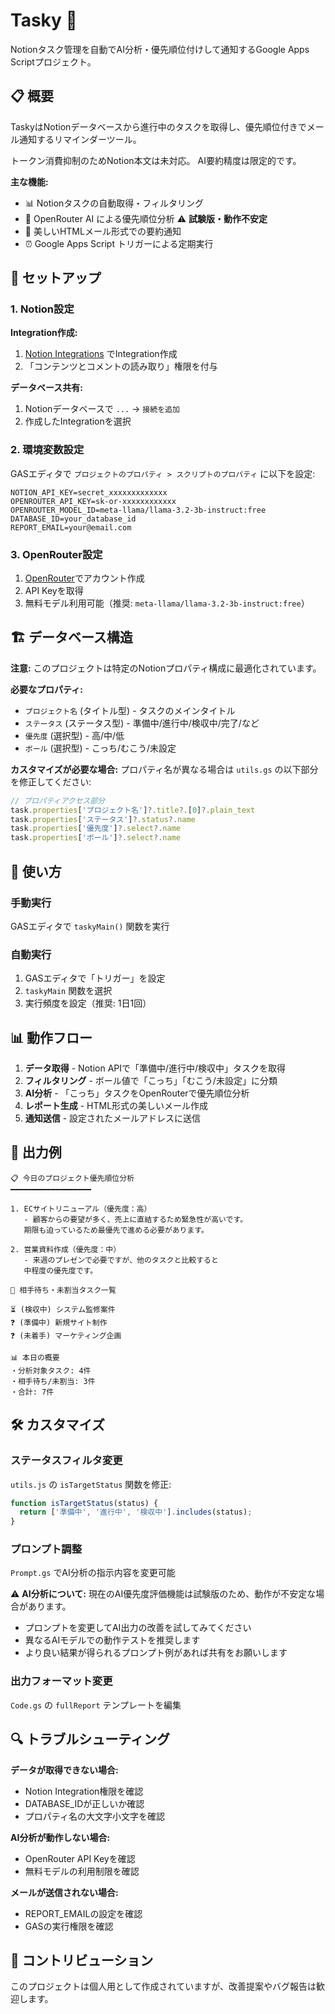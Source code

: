 # Tasky 🤖

Notionタスク管理を自動でAI分析・優先順位付けして通知するGoogle Apps Scriptプロジェクト。

## 📋 概要

TaskyはNotionデータベースから進行中のタスクを取得し、優先順位付きでメール通知するリマインダーツール。

トークン消費抑制のためNotion本文は未対応。
AI要約精度は限定的です。

**主な機能:**
- 📊 Notionタスクの自動取得・フィルタリング
- 🧠 OpenRouter AI による優先順位分析 ⚠️ **試験版・動作不安定**
- 📧 美しいHTMLメール形式での要約通知
- ⏰ Google Apps Script トリガーによる定期実行

## 🚀 セットアップ

### 1. Notion設定

**Integration作成:**
1. [Notion Integrations](https://www.notion.so/my-integrations) でIntegration作成
2. 「コンテンツとコメントの読み取り」権限を付与

**データベース共有:**
1. Notionデータベースで `...` → `接続を追加`
2. 作成したIntegrationを選択

### 2. 環境変数設定

GASエディタで `プロジェクトのプロパティ > スクリプトのプロパティ` に以下を設定:

```
NOTION_API_KEY=secret_xxxxxxxxxxxxx
OPENROUTER_API_KEY=sk-or-xxxxxxxxxxxx
OPENROUTER_MODEL_ID=meta-llama/llama-3.2-3b-instruct:free
DATABASE_ID=your_database_id
REPORT_EMAIL=your@email.com
```

### 3. OpenRouter設定

1. [OpenRouter](https://openrouter.ai/)でアカウント作成
2. API Keyを取得
3. 無料モデル利用可能（推奨: `meta-llama/llama-3.2-3b-instruct:free`）

## 🏗️ データベース構造

**注意:** このプロジェクトは特定のNotionプロパティ構成に最適化されています。

**必要なプロパティ:**
- `プロジェクト名` (タイトル型) - タスクのメインタイトル
- `ステータス` (ステータス型) - 準備中/進行中/検収中/完了/など
- `優先度` (選択型) - 高/中/低
- `ボール` (選択型) - こっち/むこう/未設定

**カスタマイズが必要な場合:**
プロパティ名が異なる場合は `utils.gs` の以下部分を修正してください:

```javascript
// プロパティアクセス部分
task.properties['プロジェクト名']?.title?.[0]?.plain_text
task.properties['ステータス']?.status?.name
task.properties['優先度']?.select?.name
task.properties['ボール']?.select?.name
```

## 🔧 使い方

### 手動実行
GASエディタで `taskyMain()` 関数を実行

### 自動実行
1. GASエディタで「トリガー」を設定
2. `taskyMain` 関数を選択
3. 実行頻度を設定（推奨: 1日1回）

## 📊 動作フロー

1. **データ取得** - Notion APIで「準備中/進行中/検収中」タスクを取得
2. **フィルタリング** - ボール値で「こっち」「むこう/未設定」に分類
3. **AI分析** - 「こっち」タスクをOpenRouterで優先順位分析
4. **レポート生成** - HTML形式の美しいメール作成
5. **通知送信** - 設定されたメールアドレスに送信

## 📄 出力例

```
📋 今日のプロジェクト優先順位分析
━━━━━━━━━━━━━━━━━━

1. ECサイトリニューアル（優先度：高）
   - 顧客からの要望が多く、売上に直結するため緊急性が高いです。
   期限も迫っているため最優先で進める必要があります。

2. 営業資料作成（優先度：中）
   - 来週のプレゼンで必要ですが、他のタスクと比較すると
   中程度の優先度です。

🔄 相手待ち・未割当タスク一覧

⏳ (検収中) システム監修案件
❓ (準備中) 新規サイト制作
❓ (未着手) マーケティング企画

📊 本日の概要
・分析対象タスク: 4件
・相手待ち/未割当: 3件
・合計: 7件
```

## 🛠️ カスタマイズ

### ステータスフィルタ変更
`utils.js` の `isTargetStatus` 関数を修正:

```javascript
function isTargetStatus(status) {
  return ['準備中', '進行中', '検収中'].includes(status);
}
```

### プロンプト調整
`Prompt.gs` でAI分析の指示内容を変更可能

⚠️ **AI分析について:**
現在のAI優先度評価機能は試験版のため、動作が不安定な場合があります。
- プロンプトを変更してAI出力の改善を試してみてください
- 異なるAIモデルでの動作テストを推奨します
- より良い結果が得られるプロンプト例があれば共有をお願いします

### 出力フォーマット変更
`Code.gs` の `fullReport` テンプレートを編集

## 🔍 トラブルシューティング

**データが取得できない場合:**
- Notion Integration権限を確認
- DATABASE_IDが正しいか確認
- プロパティ名の大文字小文字を確認

**AI分析が動作しない場合:**
- OpenRouter API Keyを確認
- 無料モデルの利用制限を確認

**メールが送信されない場合:**
- REPORT_EMAILの設定を確認
- GASの実行権限を確認

## 🤝 コントリビューション

このプロジェクトは個人用として作成されていますが、改善提案やバグ報告は歓迎します。
